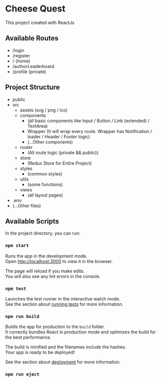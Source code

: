 # Cheese Quest

This project created with ReactJs

## Available Routes

- /login
- /register
- / (home) 
- /authorLeaderboard
- /profile (private)

## Project Structure

- public
- src
    - assets (svg / png / ico)
    - components
        - (all basic components like Input / Button / Link (extended) / TextArea)
        - Wrapper (It will wrap every route. Wrapper has Notification / loader / Header / Footer logic)
        - (...Other components)
    - router
        - (All route logic (private && public))
    - store
        - (Redux Store for Entire Project)
    - styles
        - (common styles)
    - utils
        - (some functions)
    - views
        - (all layout pages)
- .env
- (...Other files)


## Available Scripts

In the project directory, you can run:

### `npm start`

Runs the app in the development mode.\
Open [http://localhost:3000](http://localhost:3000) to view it in the browser.

The page will reload if you make edits.\
You will also see any lint errors in the console.

### `npm test`

Launches the test runner in the interactive watch mode.\
See the section about [running tests](https://facebook.github.io/create-react-app/docs/running-tests) for more information.

### `npm run build`

Builds the app for production to the `build` folder.\
It correctly bundles React in production mode and optimizes the build for the best performance.

The build is minified and the filenames include the hashes.\
Your app is ready to be deployed!

See the section about [deployment](https://facebook.github.io/create-react-app/docs/deployment) for more information.

### `npm run eject`

